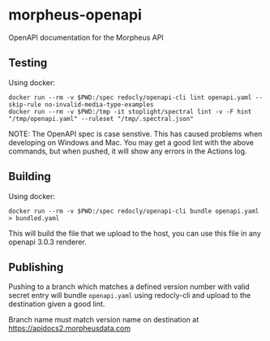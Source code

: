 # morpheus-openapi
OpenAPI documentation for the Morpheus API

## Testing

Using docker:

```
docker run --rm -v $PWD:/spec redocly/openapi-cli lint openapi.yaml --skip-rule no-invalid-media-type-examples
docker run --rm -v $PWD:/tmp -it stoplight/spectral lint -v -F hint "/tmp/openapi.yaml" --ruleset "/tmp/.spectral.json"
```

NOTE: The OpenAPI spec is case senstive.  This has caused problems when developing on Windows and Mac.  You may get a good lint with the above commands, but when pushed, it will show any errors in the Actions log.

## Building

Using docker:

```
docker run --rm -v $PWD:/spec redocly/openapi-cli bundle openapi.yaml > bundled.yaml
```

This will build the file that we upload to the host, you can use this file in any openapi 3.0.3 renderer.

## Publishing

Pushing to a branch which matches a defined version number with valid secret entry will bundle `openapi.yaml` using redocly-cli and upload to the destination given a good lint.  

Branch name must match version name on destination at https://apidocs2.morpheusdata.com